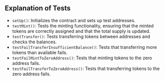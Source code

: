 

## Explanation of Tests

- ```setUp()```: Initializes the contract and sets up test addresses.
- ```testMint()```: Tests the minting functionality, ensuring that the minted tokens are correctly assigned and that the total supply is updated.
- ```testTransfer()```: Tests transferring tokens between addresses and checks the balances.
- ```testFailTransferInsufficientBalance()```: Tests that transferring more tokens than available fails.
- ```testFailMintToZeroAddress()```: Tests that minting tokens to the zero address fails.
- ```testFailTransferToZeroAddress()```: Tests that transferring tokens to the zero address fails.
